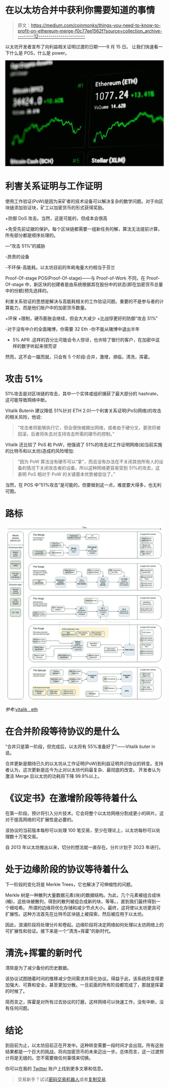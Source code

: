 # 在以太坊合并中获利你需要知道的事情

> 原文：<https://medium.com/coinmonks/things-you-need-to-know-to-profit-on-ethereum-merge-f0c77ee1562f?source=collection_archive---------12----------------------->

以太坊开发者宣布了向利益相关证明过渡的日期——9 月 15 日。
让我们快速看一下什么是 POS，什么是 power。

![](img/5ff6026ed11e7ab904f218a04acfc346.png)

# 利害关系证明与工作证明

使用工作验证(PoW)是因为采矿者的技术设备可以解决复杂的数学问题。对于向区块链添加验证块，矿工以加密货币的形式获得奖励。

+防御 DoS 攻击。当然，这是可能的，但成本会很高

+免受先前证据的保护。每个区块链都需要一组新任务的解，算法无法提前计算，所有部分都是顺序处理的。

—“攻击 51%”的威胁

-昂贵的设备

-不环保-高能耗。以太坊目前的年耗电量大约相当于芬兰

Proof-Of-stage
POS(Proof-Of-stage)——与 Proof-of-Work 不同，在 Proof-Of-stage 中，新区块的创建者是由系统根据其在股份中的状态(即在加密货币总量中的份额)预先选择的。

利害关系验证的思想是解决与高能耗相关的工作验证问题。重要的不是参与者的计算能力，而是他们账户中的加密货币数量。

+环保
+限制，硬币膨胀会继续，但会大大减少
+比战俘更好的防御“攻击 51%”

-对于没有中介的全面赌博，你需要 32 Eth
-你不能从赌博中退出半年
- 5% APR .这样的百分比可能会令人惊讶，也许除了银行的客户，在加密中这样的数字听起来很荒谬

然而，这不会一蹴而就，只会有 5 个阶段:合并，激增，濒临，清洗，挥霍。

# 攻击 51%

51%攻击是对区块链的攻击，其中一个实体或组织捕获了最大部分的 hashrate，这可能导致网络中断。

Vitalik Buterin 建议降低 51%针对 ETH 2.0(一个利害关系证明(PoS)网络)的攻击的相关风险，他说:

> “攻击者将能够执行它，但会很快被踢出网络，或者由于硬分叉，更改将被回滚，后者将失去对支持攻击所需的硬币的控制。”

Vitalik 还比较了 PoS 和 PoW，他强调了 51%的攻击对工作证明网络(如当前实施的比特币和以太坊)造成的风险增加:

> “因为 PoW 算法没有硬币可以“拿”，而且没有办法在不关闭其他所有人的设备的情况下关闭攻击者的设备，所以这种网络更容易受到 51%的攻击，这表明 PoS 相对于 PoW 的关键基本优势被低估了。”

当然，在 POS 中“51%攻击”是可能的，但要做到这一点，难度要大得多，也无利可图。

# 路标

![](img/8828d40d5998f64f4956688b3177e66a.png)

*参考:*[vitalik . eth](https://twitter.com/vitalikbuterin/status/1466411377107558402)

# 在合并阶段等待协议的是什么

“合并只是第一阶段，但完成后，以太将有 55%准备好了”——Vitalik buter in 说。

合并更新是期待已久的以太坊从工作证明(PoW)到利益证明共识协议的转变。支持者认为，这次更新是迄今为止对以太坊代码最复杂、最彻底的改变。
开发者认为激活 Merge 后以太坊的功耗将下降 99.9%以上。

# 《议定书》在激增阶段等待着什么

在第一阶段，预计将引入分片技术。它会将整个以太坊网络分割成更小的碎片。这对于提高网络的可扩展性是必要的。

该协议的当前版本每秒可以处理 100 笔交易，至少在理论上，以太坊每秒可以处理数十万笔交易。

自 2013 年以太坊推出以来，切分的想法就一直存在。分片计划于 2023 年进行。

# 处于边缘阶段的协议等待着什么

下一阶段的变化将是 Merkle Trees，它也解决了可伸缩性的问题。

Merkle 树是一种散列大量数据元素(块)的数据结构。为此，几个元素被组合成块(桶)，这些块被散列，得到的散列被组合成新的块，等等。，直到我们最终得到一个根哈希。
所谓的边缘将优化存储和减少节点大小。最终，这将使以太坊更具可扩展性。这种方法首先在比特币区块链上被探索，然后被应用于以太坊。

因此，浪涌阶段将处理分片和卷起。边缘阶段将决定网络如何处理以太坊网络上的可扩展性和验证。接下来是一个“清洗+挥霍”的新时代。

# 清洗+挥霍的新时代

清除是为了减少备份的历史数据。

该协议试图随着时间的推移减少空间需求并简化协议。得益于此，该系统将变得更加强大、可靠和安全，甚至更加分散。一旦前面的所有阶段都完成了，那就是挥霍的时候了。

简而言之，挥霍是对所有过去协议的打磨，这样网络可以快速工作，没有中断，没有任何问题。

# 结论

到目前为止，以太坊目前正在开发中。这种转变需要一段时间才会出现。所有这些结果都是一个巨大的挑战，将向加密货币的未来迈出一步。总体而言，这一过渡预计将是无缝的。您不需要做任何事情来切换。

你可以在我的 [Twitter](https://twitter.com/trill2scope) 账户上找到更多文章和信息。

> 交易新手？试试[密码交易机器人](/coinmonks/crypto-trading-bot-c2ffce8acb2a)或者[复制交易](/coinmonks/top-10-crypto-copy-trading-platforms-for-beginners-d0c37c7d698c)